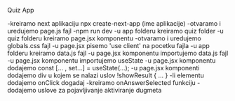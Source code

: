 Quiz App

-kreiramo next aplikaciju npx create-next-app (ime aplikacije)
-otvaramo i uredujemo page.js fajl
-npm run dev
-u app folderu kreiramo quiz folder
-u quiz folderu kreiramo page.jsx komponentu
-otvaramo i uredujemo globals.css fajl
-u page.jsx pisemo 'use client' na pocetku fajla
-u app folderu kreiramo data.js fajl
-u page.jsx komponentu importujemo data.js fajl
-u page.jsx komponentu importujemo useState
-u page.jsx komponentu dodajemo const [... , set...] = useState(...);
-u page.jsx komponenti dodajemo div u kojem se nalazi uslov !showResult { ... }
-li elementu dodajemo onClick dogadaj
-kreiramo onAnswerSelected funkciju
-dodajemo uslove za pojavljivanje aktiviranje dugmeta


